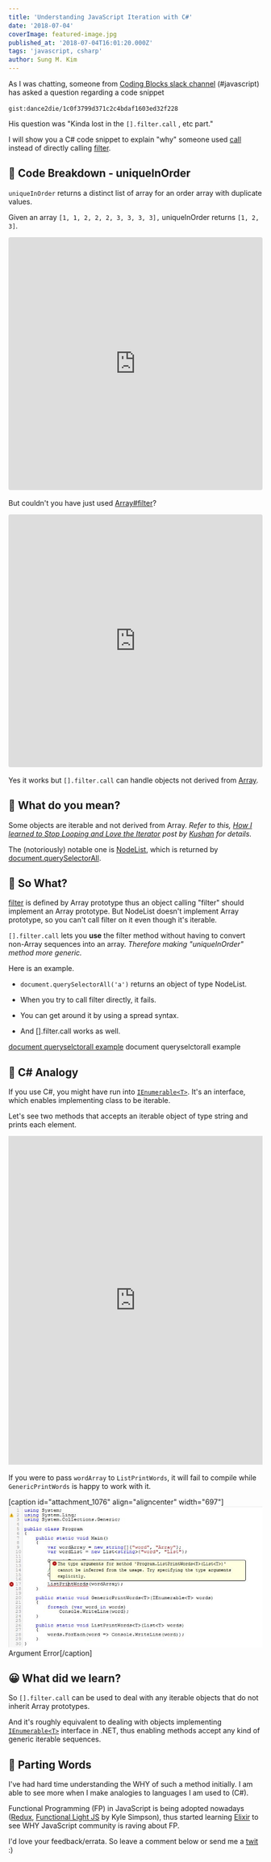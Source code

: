 ```yaml
---
title: 'Understanding JavaScript Iteration with C#'
date: '2018-07-04'
coverImage: featured-image.jpg
published_at: '2018-07-04T16:01:20.000Z'
tags: 'javascript, csharp'
author: Sung M. Kim
---
```


As I was chatting, someone from [Coding Blocks slack channel](https://www.codingblocks.net/slack/) (#javascript) has asked a question regarding a code snippet

`gist:dance2die/1c0f3799d371c2c4bdaf1603ed32f228`

His question was "Kinda lost in the `[].filter.call` , etc part."

I will show you a C# code snippet to explain "why" someone used [call](https://developer.mozilla.org/en-US/docs/Web/JavaScript/Reference/Global_Objects/Function/call) instead of directly calling [filter](https://developer.mozilla.org/en-US/docs/Web/JavaScript/Reference/Global_Objects/Array/filter).

## 🔨 Code Breakdown - uniqueInOrder

`uniqueInOrder` returns a distinct list of array for an order array with duplicate values.

Given an array `[1, 1, 2, 2, 2, 3, 3, 3, 3],` uniqueInOrder returns `[1, 2, 3]`.

<iframe style="width: 100%; height: 500px; border: 0; border-radius: 4px; overflow: hidden;" src="https://codesandbox.io/embed/w0mp565v75?autoresize=1&amp;codemirror=1&amp;expanddevtools=1&amp;hidenavigation=1&amp;moduleview=1&amp;view=split" sandbox="allow-modals allow-forms allow-popups allow-scripts allow-same-origin"><span style="display: inline-block; width: 0px; overflow: hidden; line-height: 0;" data-mce-type="bookmark" class="mce_SELRES_start">﻿</span></iframe>

But couldn't you have just used [Array#filter](https://developer.mozilla.org/en-US/docs/Web/JavaScript/Reference/Global_Objects/Array/filter)?

<iframe style="width: 100%; height: 500px; border: 0; border-radius: 4px; overflow: hidden;" src="https://codesandbox.io/embed/moowx3ynqx?autoresize=1&amp;codemirror=1&amp;expanddevtools=1&amp;hidenavigation=1&amp;module=%2Fsrc%2Findex.js&amp;moduleview=1&amp;view=split" sandbox="allow-modals allow-forms allow-popups allow-scripts allow-same-origin"><span style="display: inline-block; width: 0px; overflow: hidden; line-height: 0;" data-mce-type="bookmark" class="mce_SELRES_start">﻿</span></iframe>

Yes it works but `[].filter.call` can handle objects not derived from [Array](https://developer.mozilla.org/en-US/docs/Web/JavaScript/Reference/Global_Objects/Array).

## 🧐 What do you mean?

Some objects are iterable and not derived from Array. _Refer to this, [How I learned to Stop Looping and Love the Iterator](https://dev.to/kepta/how-i-learned-to-stop-looping-and-love-the-iterator-463j) post by [Kushan](https://dev.to/kepta) for details._

The (notoriously) notable one is [NodeList](https://developer.mozilla.org/en-US/docs/Web/API/NodeList), which is returned by [document.querySelectorAll](https://developer.mozilla.org/en-US/docs/Web/API/Document/querySelectorAll).

## 🤷 So What?

[filter](https://developer.mozilla.org/en-US/docs/Web/JavaScript/Reference/Global_Objects/Array/filter) is defined by Array prototype thus an object calling "filter" should implement an Array prototype. But NodeList doesn't implement Array prototype, so you can't call filter on it even though it's iterable.

`[].filter.call` lets you **use** the filter method without having to convert non-Array sequences into an array. _Therefore making "uniqueInOrder" method more generic._

Here is an example.

- `document.querySelectorAll('a')` returns an object of type NodeList.

- When you try to call filter directly, it fails.
- You can get around it by using a spread syntax.
- And [].filter.call works as well.

[document queryselctorall example](./images/document-queryselctorall.jpg) document queryselctorall example

## 🐳 C# Analogy

If you use C#, you might have run into [`IEnumerable<T>`](<https://msdn.microsoft.com/en-us/library/9eekhta0(v=vs.110).aspx>). It's an interface, which enables implementing class to be iterable.

Let's see two methods that accepts an iterable object of type string and prints each element.

<iframe width="100%" height="650" src="https://dotnetfiddle.net/Widget?Languages=CSharp&amp;CSharp_FiddleId=CBCHVu" frameborder="0"><span style="display: inline-block; width: 0px; overflow: hidden; line-height: 0;" data-mce-type="bookmark" class="mce_SELRES_start">﻿</span><span style="display: inline-block; width: 0px; overflow: hidden; line-height: 0;" data-mce-type="bookmark" class="mce_SELRES_start">﻿</span></iframe>

If you were to pass `wordArray` to `ListPrintWords`, it will fail to compile while `GenericPrintWords` is happy to work with it.

[caption id="attachment_1076" align="aligncenter" width="697"]![Argument Error](./images/error-wordArray.jpg) Argument Error[/caption]

## 😀 What did we learn?

So `[].filter.call` can be used to deal with any iterable objects that do not inherit Array prototypes.

And it's roughly equivalent to dealing with objects implementing [`IEnumerable<T>`](<https://msdn.microsoft.com/en-us/library/9eekhta0(v=vs.110).aspx>) interface in .NET, thus enabling methods accept any kind of generic iterable sequences.

## 👋 Parting Words

I've had hard time understanding the WHY of such a method initially. I am able to see more when I make analogies to languages I am used to (C#).

Functional Programming (FP) in JavaScript is being adopted nowadays ([Redux](https://redux.js.org/), [Functional Light JS](https://github.com/getify/Functional-Light-JS) by Kyle Simpson), thus started learning [Elixir](https://elixir-lang.org/) to see WHY JavaScript community is raving about FP.

I'd love your feedback/errata. So leave a comment below or send me a [twit](https://twitter.com/slightedgecoder) :)

